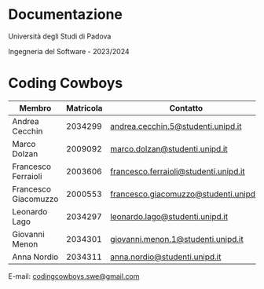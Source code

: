 # Documentazione
Università degli Studi di Padova

Ingegneria del Software - 2023/2024

# Coding Cowboys
| Membro            | Matricola     | Contatto |
|------------       |-----------    |----------|
Andrea Cecchin      | 2034299       | andrea.cecchin.5@studenti.unipd.it
Marco Dolzan        | 2009092       | marco.dolzan@studenti.unipd.it
Francesco Ferraioli | 2003606       | francesco.ferraioli@studenti.unipd.it
Francesco Giacomuzzo| 2000553       | francesco.giacomuzzo@studenti.unipd.it
Leonardo Lago       | 2034297       | leonardo.lago@studenti.unipd.it
Giovanni Menon      | 2034301       | giovanni.menon.1@studenti.unipd.it
Anna Nordio         | 2034311       | anna.nordio@studenti.unipd.it

E-mail: codingcowboys.swe@gmail.com
